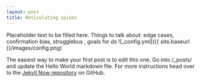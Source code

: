 ```yaml
---
layout: post
title: Reticulating spines
---
```

Placeholder text to be filled here. Things to talk about: edge cases, confirmation bias, strugglebus 
, goals for ds
![_config.yml]({{ site.baseurl }}/images/config.png)

The easiest way to make your first post is to edit this one. Go into /_posts/ and update the Hello World markdown file. For more instructions head over to the [Jekyll Now repository](https://github.com/barryclark/jekyll-now) on GitHub.
